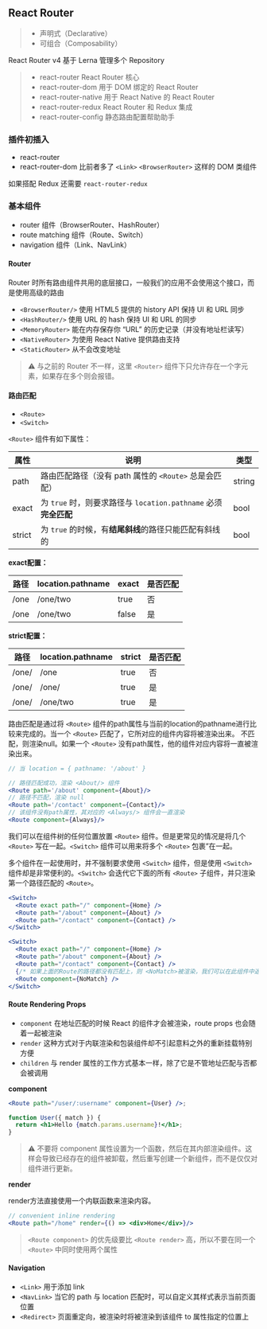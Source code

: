 ## React Router

>* 声明式（Declarative）
>* 可组合（Composability）

React Router v4 基于 Lerna 管理多个 Repository

> * react-router React Router 核心
> * react-router-dom 用于 DOM 绑定的 React Router
> * react-router-native 用于 React Native 的 React Router
> * react-router-redux React Router 和 Redux 集成
> * react-router-config 静态路由配置帮助助手

### 插件初插入

* react-router
* react-router-dom 比前者多了 `<Link>` `<BrowserRouter>` 这样的 DOM 类组件

如果搭配 Redux 还需要 `react-router-redux`

### 基本组件

- router 组件（BrowserRouter、HashRouter）
- route matching 组件（Route、Switch）
- navigation 组件（Link、NavLink）

#### Router

Router 时所有路由组件共用的底层接口，一般我们的应用不会使用这个接口，而是使用高级的路由

* `<BrowserRouter/>` 使用 HTML5 提供的 history API 保持 UI 和 URL 同步
* `<HashRouter/>` 使用 URL 的 hash 保持 UI 和 URL 的同步
* `<MemoryRouter>` 能在内存保存你 “URL” 的历史记录（并没有地址栏读写）
* `<NativeRouter>` 为使用 React Native 提供路由支持
* `<StaticRouter>` 从不会改变地址

> ⚠️ 与之前的 Router 不一样，这里 `<Router>` 组件下只允许存在一个字元素，如果存在多个则会报错。

#### 路由匹配

* `<Route>`
* `<Switch>`

`<Route>` 组件有如下属性：

| 属性   | 说明                                                         | 类型   |
| ------ | ------------------------------------------------------------ | ------ |
| path   | 路由匹配路径（没有 path 属性的 `<Route>` 总是会匹配）        | string |
| exact  | 为 `true` 时，则要求路径与 `location.pathname` 必须**完全匹配** | bool   |
| strict | 为 `true` 的时候，有**结尾斜线**的路径只能匹配有斜线的       | bool   |

**exact配置：**

| 路径 | location.pathname | exact | 是否匹配 |
| ---- | ----------------- | ----- | -------- |
| /one | /one/two          | true  | 否       |
| /one | /one/two          | false | 是       |

**strict配置：**

| 路径  | location.pathname | strict | 是否匹配 |
| ----- | ----------------- | ------ | -------- |
| /one/ | /one              | true   | 否       |
| /one/ | /one/             | true   | 是       |
| /one/ | /one/two          | true   | 是       |

路由匹配是通过将 `<Route>` 组件的path属性与当前的location的pathname进行比较来完成的。当一个 `<Route>` 匹配了，它所对应的组件内容将被渲染出来。 不匹配，则渲染null。如果一个 `<Route>` 没有path属性，他的组件对应内容将一直被渲染出来。

 ```jsx
// 当 location = { pathname: '/about' }

// 路径匹配成功，渲染 <About/> 组件
<Route path='/about' component={About}/>
// 路径不匹配，渲染 null
<Route path='/contact' component={Contact}/>
// 该组件没有path属性，其对应的 <Always/> 组件会一直渲染
<Route component={Always}/> 
 ```

我们可以在组件树的任何位置放置 `<Route>` 组件。但是更常见的情况是将几个 `<Route>` 写在一起。`<Switch>` 组件可以用来将多个 `<Route>` 包裹”在一起。

多个组件在一起使用时，并不强制要求使用 `<Switch>` 组件，但是使用 `<Switch>` 组件却是非常便利的。`<Switch>` 会迭代它下面的所有 `<Route>` 子组件，并只渲染第一个路径匹配的 `<Route>`。

```jsx
<Switch>
  <Route exact path="/" component={Home} />
  <Route path="/about" component={About} />
  <Route path="/contact" component={Contact} />
</Switch>

<Switch>
  <Route exact path="/" component={Home} />
  <Route path="/about" component={About} />
  <Route path="/contact" component={Contact} />
  {/* 如果上面的Route的路径都没有匹配上，则 <NoMatch>被渲染，我们可以在此组件中返回404 */}
  <Route component={NoMatch} />
</Switch>
```

#### Route Rendering Props

* `component` 在地址匹配的时候 React 的组件才会被渲染，route props 也会随着一起被渲染
* `render` 这种方式对于内联渲染和包装组件却不引起意料之外的重新挂载特别方便
* `children` 与 render 属性的工作方式基本一样，除了它是不管地址匹配与否都会被调用

**component**

```jsx
<Route path="/user/:username" component={User} />;

function User({ match }) {
  return <h1>Hello {match.params.username}!</h1>;
}
```

> ⚠️ 不要将 component 属性设置为一个函数，然后在其内部渲染组件。这样会导致已经存在的组件被卸载，然后重写创建一个新组件，而不是仅仅对组件进行更新。

**render**

render方法直接使用一个内联函数来渲染内容。

```jsx
// convenient inline rendering
<Route path="/home" render={() => <div>Home</div>}/>
```

> `<Route component>` 的优先级要比 `<Route render>` 高，所以不要在同一个 `<Route>` 中同时使用两个属性

#### Navigation

* `<Link>` 用于添加 link
* `<NavLink>` 当它的 path 与 location 匹配时，可以自定义其样式表示当前页面位置
* `<Redirect>` 页面重定向，被渲染时将被渲染到该组件 to 属性指定的位置上

